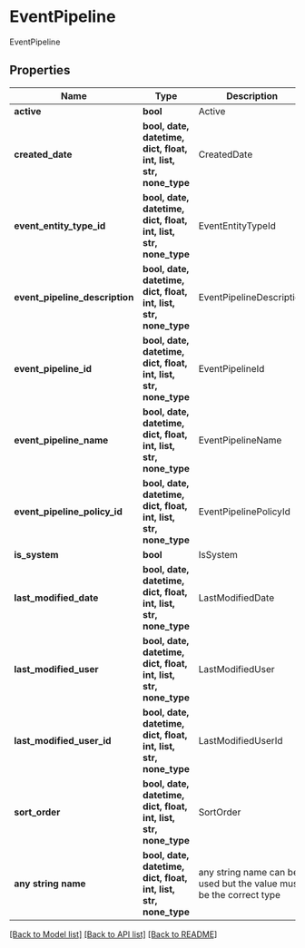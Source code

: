 # EventPipeline

EventPipeline

## Properties
Name | Type | Description | Notes
------------ | ------------- | ------------- | -------------
**active** | **bool** | Active | [optional] 
**created_date** | **bool, date, datetime, dict, float, int, list, str, none_type** | CreatedDate | [optional] 
**event_entity_type_id** | **bool, date, datetime, dict, float, int, list, str, none_type** | EventEntityTypeId | [optional] 
**event_pipeline_description** | **bool, date, datetime, dict, float, int, list, str, none_type** | EventPipelineDescription | [optional] 
**event_pipeline_id** | **bool, date, datetime, dict, float, int, list, str, none_type** | EventPipelineId | [optional] 
**event_pipeline_name** | **bool, date, datetime, dict, float, int, list, str, none_type** | EventPipelineName | [optional] 
**event_pipeline_policy_id** | **bool, date, datetime, dict, float, int, list, str, none_type** | EventPipelinePolicyId | [optional] 
**is_system** | **bool** | IsSystem | [optional] 
**last_modified_date** | **bool, date, datetime, dict, float, int, list, str, none_type** | LastModifiedDate | [optional] 
**last_modified_user** | **bool, date, datetime, dict, float, int, list, str, none_type** | LastModifiedUser | [optional] 
**last_modified_user_id** | **bool, date, datetime, dict, float, int, list, str, none_type** | LastModifiedUserId | [optional] 
**sort_order** | **bool, date, datetime, dict, float, int, list, str, none_type** | SortOrder | [optional] 
**any string name** | **bool, date, datetime, dict, float, int, list, str, none_type** | any string name can be used but the value must be the correct type | [optional]

[[Back to Model list]](../README.md#documentation-for-models) [[Back to API list]](../README.md#documentation-for-api-endpoints) [[Back to README]](../README.md)


